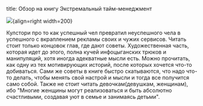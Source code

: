 title: Обзор на книгу Экстремальный тайм-менеджмент

![](/static/img/17uY0sPr9bI.jpg){align=right width=200}

Кулстори про то как успешный чел превратил неуспешного чела в успешного с вкраплением рекламы своих и чужих сервисов.
Читать стоит только концовок глав, где дают советы. Художественная часть, которая идет до этого, полна кучей инфоцыганских трюков и манипуляций, хотя иногда адекватные мысли есть. Можно прочитать, как одну из тех мотивирующих историй, после которых хочется что-то добиваться. Сами же советы в книге быстро скатываются, что надо что-то делать, чтобы менять свой настрой и мысли и тогда все получится само собой.
Также не стоит читать девочкам(девушкам, женщинам), ибо "Многие женщины могут реализоваться и быть абсолютно счастливыми, создавая уют в семье и занимаясь детьми".
